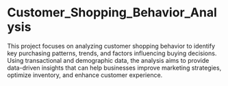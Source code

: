 # Customer_Shopping_Behavior_Analysis
This project focuses on analyzing customer shopping behavior to identify key purchasing patterns, trends, and factors influencing buying decisions. Using transactional and demographic data, the analysis aims to provide data-driven insights that can help businesses improve marketing strategies, optimize inventory, and enhance customer experience.
